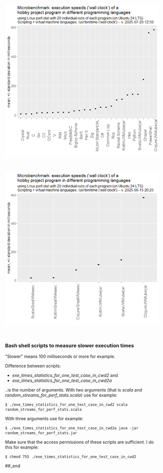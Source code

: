 ![plot](./mean_stddev_err_whiskers%20--%20no%20GraalVM.png)

<br/>

![plot](./mean_stddev_err_whiskers%20--%20only%20GraalVM.png)

<br/>

### Bash shell scripts to measure slower execution times

"Slower" means 100 milliseconds or more for example.

Difference between scripts:

- _exe_times_statistics_for_one_test_case_in_cwd2_ and
- _exe_times_statistics_for_one_test_case_in_cwd2a_

..is the number of arguments. With two arguments (that is _scala_ and _random_streams_for_perf_stats.scala_) use for example:

```
$ ./exe_times_statistics_for_one_test_case_in_cwd2 scala random_streams_for_perf_stats.scala
```

With three arguments use for example:

```
$ ./exe_times_statistics_for_one_test_case_in_cwd2a java -jar random_streams_for_perf_stats.jar
```

Make sure that the access permissions of these scripts are sufficient. I do this for example:

```
$ chmod 755 ./exe_times_statistics_for_one_test_case_in_cwd2
```

##_end
